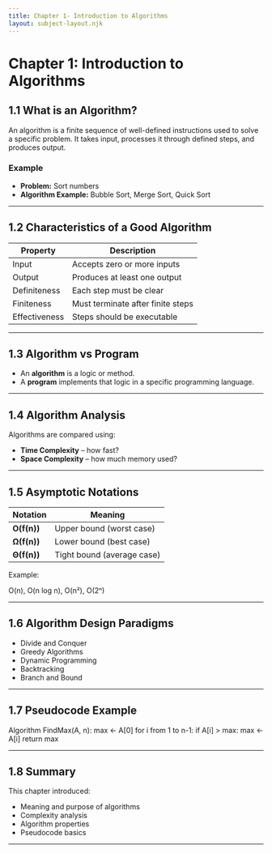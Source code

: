 ```yaml
---
title: Chapter 1- Introduction to Algorithms
layout: subject-layout.njk
---
```


# Chapter 1: Introduction to Algorithms

## 1.1 What is an Algorithm?
An algorithm is a finite sequence of well-defined instructions used to solve a specific problem. It takes input, processes it through defined steps, and produces output.

### Example
- **Problem:** Sort numbers
- **Algorithm Example:** Bubble Sort, Merge Sort, Quick Sort

---

## 1.2 Characteristics of a Good Algorithm
| Property | Description |
|----------|-------------|
| Input | Accepts zero or more inputs |
| Output | Produces at least one output |
| Definiteness | Each step must be clear |
| Finiteness | Must terminate after finite steps |
| Effectiveness | Steps should be executable |

---

## 1.3 Algorithm vs Program
- An **algorithm** is a logic or method.
- A **program** implements that logic in a specific programming language.

---

## 1.4 Algorithm Analysis
Algorithms are compared using:
- **Time Complexity** – how fast?
- **Space Complexity** – how much memory used?

---

## 1.5 Asymptotic Notations
| Notation | Meaning |
|----------|---------|
| **O(f(n))** | Upper bound (worst case) |
| **Ω(f(n))** | Lower bound (best case) |
| **Θ(f(n))** | Tight bound (average case) |

Example:



O(n), O(n log n), O(n²), O(2ⁿ)


---

## 1.6 Algorithm Design Paradigms
- Divide and Conquer
- Greedy Algorithms
- Dynamic Programming
- Backtracking
- Branch and Bound

---

## 1.7 Pseudocode Example



Algorithm FindMax(A, n):
max ← A[0]
for i from 1 to n-1:
if A[i] > max:
max ← A[i]
return max


---

## 1.8 Summary
This chapter introduced:
- Meaning and purpose of algorithms
- Complexity analysis
- Algorithm properties
- Pseudocode basics

---